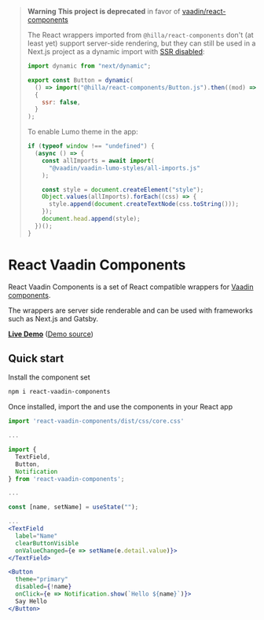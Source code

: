 > **Warning**
> **This project is deprecated** in favor of [vaadin/react-components](https://github.com/vaadin/react-components)
> 
> The React wrappers imported from `@hilla/react-components` don't (at least yet) support server-side rendering, but they can still be used in a Next.js project as a dynamic import with [SSR disabled](https://nextjs.org/docs/advanced-features/dynamic-import#with-no-ssr):
> ```js
> import dynamic from "next/dynamic";
>
> export const Button = dynamic(
>   () => import("@hilla/react-components/Button.js").then((mod) => mod.Button),
>   {
>     ssr: false,
>   }
> );
> ```
> 
> To enable Lumo theme in the app:
>
> ```js
> if (typeof window !== "undefined") {
>   (async () => {
>     const allImports = await import(
>       "@vaadin/vaadin-lumo-styles/all-imports.js"
>     );
>
>     const style = document.createElement("style");
>     Object.values(allImports).forEach((css) => {
>       style.append(document.createTextNode(css.toString()));
>     });
>     document.head.append(style);
>   })();
> }
> ```


# React Vaadin Components

React Vaadin Components is a set of React compatible wrappers for [Vaadin components](https://vaadin.com/docs/latest/components).

The wrappers are server side renderable and can be used with frameworks such as Next.js and Gatsby.

**[Live Demo](https://react-vaadin-components.vercel.app/)** ([Demo source](https://github.com/tomivirkki/react-vaadin-components/tree/master/examples/next))

## Quick start

Install the component set

```sh
npm i react-vaadin-components
```

Once installed, import the and use the components in your React app

```jsx
import 'react-vaadin-components/dist/css/core.css'

...

import {
  TextField,
  Button,
  Notification
} from 'react-vaadin-components';

...

const [name, setName] = useState("");

...
<TextField
  label="Name"
  clearButtonVisible
  onValueChanged={e => setName(e.detail.value)}>
</TextField>

<Button
  theme="primary"
  disabled={!name}
  onClick={e => Notification.show(`Hello ${name}`)}>
  Say Hello
</Button>
```
